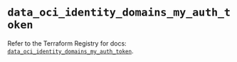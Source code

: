 # `data_oci_identity_domains_my_auth_token`

Refer to the Terraform Registry for docs: [`data_oci_identity_domains_my_auth_token`](https://registry.terraform.io/providers/oracle/oci/6.18.0/docs/data-sources/identity_domains_my_auth_token).
